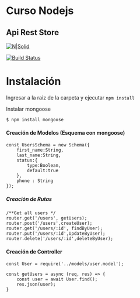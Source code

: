 # Curso Nodejs
## Api Rest Store

[![N|Solid](https://avatars.githubusercontent.com/u/67112778?s=48&v=4)](https://duglasm.wordpress.com/)

[![Build Status](https://travis-ci.org/joemccann/dillinger.svg?branch=master)](https://github.com/domm1828/cursoNodejs)

# Instalación
Ingresar a la raiz de la carpeta y ejecutar `npm install`

Instalar mongoose
```shell
$ npm install mongoose
```
#### Creación de Modelos (Esquema con mongoose)
```
const UsersSchema = new Schema({
    first_name:String,
    last_name:String,
    status:{
        type:Boolean,
        default:true
    },
    phone : String
});
```
##### Creación de Rutas
```
/**Get all users */
router.get('/users', getUsers);
router.post('/users',createUser);
router.get('/users/:id', findByUser);
router.put('/users/:id',UpdateByUser);
router.delete('/users/:id',deleteByUser);
```
#### Creación de Controller
```
const User = require('../models/user.model');

const getUsers = async (req, res) => {
    const user = await User.find();
    res.json(user);
}
```

